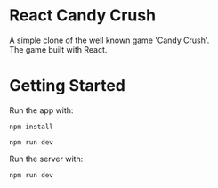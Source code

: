 # React Candy Crush

A simple clone of the well known game 'Candy Crush'.<br/>
The game built with React.

# Getting Started
Run the app with:
```
npm install

npm run dev
```

Run the server with:
```
npm run dev
```
